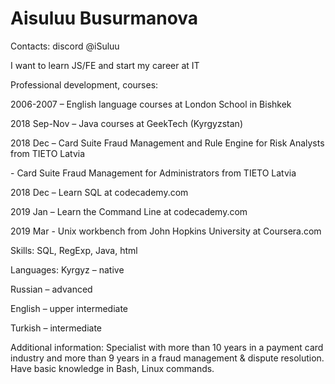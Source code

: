 # Aisuluu Busurmanova
Contacts: discord @iSuluu

I want to learn JS/FE and start my career at IT

Professional development, courses:
<p>2006-2007 – English language courses at London School in Bishkek</p>
<p>2018 Sep-Nov – Java courses at GeekTech (Kyrgyzstan)</p>
<p>2018 Dec – Card Suite Fraud Management and Rule Engine for Risk Analysts from TIETO Latvia</p>
                <p>- Card Suite Fraud Management for Administrators from TIETO Latvia</p>
<p>2018 Dec – Learn SQL at codecademy.com</p>
<p>2019 Jan – Learn the Command Line at codecademy.com</p>
<p>2019 Mar - Unix workbench from John Hopkins University at Coursera.com</p>

<p>Skills: SQL, RegExp, Java, html</p>
<p>Languages: Kyrgyz – native</p>
<p>Russian – advanced</p>
<p>English – upper intermediate</p>
<p>Turkish – intermediate</p>

Additional information: Specialist with more than 10 years in a payment card industry and more than 9 years in a fraud management & dispute resolution. Have basic knowledge in Bash, Linux commands.
